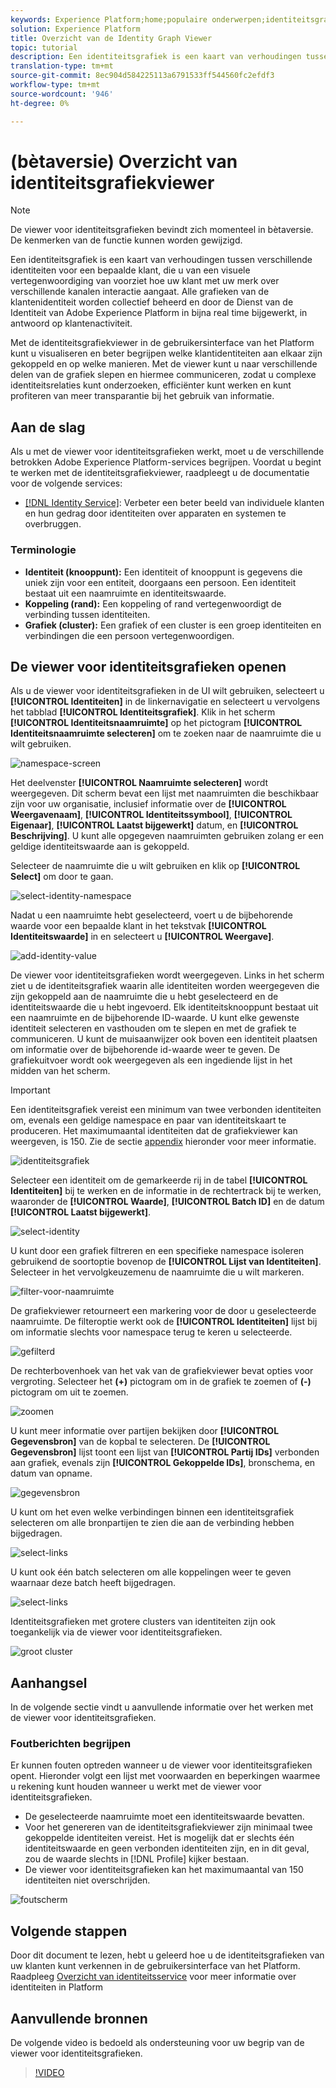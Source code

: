 ```yaml
---
keywords: Experience Platform;home;populaire onderwerpen;identiteitsgrafiekviewer;Identiteitsgrafiekviewer;grafiekviewer;Grafiekviewer;Naamruimte;Identiteitsnaamruimte;Identiteitsservice;Identiteitsservice
solution: Experience Platform
title: Overzicht van de Identity Graph Viewer
topic: tutorial
description: Een identiteitsgrafiek is een kaart van verhoudingen tussen verschillende identiteiten voor een bepaalde klant, die u van een visuele vertegenwoordiging van voorziet hoe uw klant met uw merk over verschillende kanalen interactie aangaat.
translation-type: tm+mt
source-git-commit: 8ec904d584225113a6791533ff544560fc2efdf3
workflow-type: tm+mt
source-wordcount: '946'
ht-degree: 0%

---
```



# (bètaversie) Overzicht van identiteitsgrafiekviewer

>[!NOTE]
>
>De viewer voor identiteitsgrafieken bevindt zich momenteel in bètaversie. De kenmerken van de functie kunnen worden gewijzigd.

Een identiteitsgrafiek is een kaart van verhoudingen tussen verschillende identiteiten voor een bepaalde klant, die u van een visuele vertegenwoordiging van voorziet hoe uw klant met uw merk over verschillende kanalen interactie aangaat. Alle grafieken van de klantenidentiteit worden collectief beheerd en door de Dienst van de Identiteit van Adobe Experience Platform in bijna real time bijgewerkt, in antwoord op klantenactiviteit.

Met de identiteitsgrafiekviewer in de gebruikersinterface van het Platform kunt u visualiseren en beter begrijpen welke klantidentiteiten aan elkaar zijn gekoppeld en op welke manieren. Met de viewer kunt u naar verschillende delen van de grafiek slepen en hiermee communiceren, zodat u complexe identiteitsrelaties kunt onderzoeken, efficiënter kunt werken en kunt profiteren van meer transparantie bij het gebruik van informatie.

## Aan de slag

Als u met de viewer voor identiteitsgrafieken werkt, moet u de verschillende betrokken Adobe Experience Platform-services begrijpen. Voordat u begint te werken met de identiteitsgrafiekviewer, raadpleegt u de documentatie voor de volgende services:

- [[!DNL Identity Service]](../home.md): Verbeter een beter beeld van individuele klanten en hun gedrag door identiteiten over apparaten en systemen te overbruggen.

### Terminologie

- **Identiteit (knooppunt):** Een identiteit of knooppunt is gegevens die uniek zijn voor een entiteit, doorgaans een persoon. Een identiteit bestaat uit een naamruimte en identiteitswaarde.
- **Koppeling (rand):** Een koppeling of rand vertegenwoordigt de verbinding tussen identiteiten.
- **Grafiek (cluster):** Een grafiek of een cluster is een groep identiteiten en verbindingen die een persoon vertegenwoordigen.

## De viewer voor identiteitsgrafieken openen

Als u de viewer voor identiteitsgrafieken in de UI wilt gebruiken, selecteert u **[!UICONTROL Identiteiten]** in de linkernavigatie en selecteert u vervolgens het tabblad **[!UICONTROL Identiteitsgrafiek]**. Klik in het scherm **[!UICONTROL Identiteitsnaamruimte]** op het pictogram **[!UICONTROL Identiteitsnaamruimte selecteren]** om te zoeken naar de naamruimte die u wilt gebruiken.

![namespace-screen](../images/identity-graph-viewer/identity-namespace.png)

Het deelvenster **[!UICONTROL Naamruimte selecteren]** wordt weergegeven. Dit scherm bevat een lijst met naamruimten die beschikbaar zijn voor uw organisatie, inclusief informatie over de **[!UICONTROL Weergavenaam]**, **[!UICONTROL Identiteitssymbool]**, **[!UICONTROL Eigenaar]**, **[!UICONTROL Laatst bijgewerkt]** datum, en **[!UICONTROL Beschrijving]**. U kunt alle opgegeven naamruimten gebruiken zolang er een geldige identiteitswaarde aan is gekoppeld.

Selecteer de naamruimte die u wilt gebruiken en klik op **[!UICONTROL Select]** om door te gaan.

![select-identity-namespace](../images/identity-graph-viewer/select-identity-namespace.png)

Nadat u een naamruimte hebt geselecteerd, voert u de bijbehorende waarde voor een bepaalde klant in het tekstvak **[!UICONTROL Identiteitswaarde]** in en selecteert u **[!UICONTROL Weergave]**.

![add-identity-value](../images/identity-graph-viewer/identity-value-filled.png)

De viewer voor identiteitsgrafieken wordt weergegeven. Links in het scherm ziet u de identiteitsgrafiek waarin alle identiteiten worden weergegeven die zijn gekoppeld aan de naamruimte die u hebt geselecteerd en de identiteitswaarde die u hebt ingevoerd. Elk identiteitsknooppunt bestaat uit een naamruimte en de bijbehorende ID-waarde. U kunt elke gewenste identiteit selecteren en vasthouden om te slepen en met de grafiek te communiceren. U kunt de muisaanwijzer ook boven een identiteit plaatsen om informatie over de bijbehorende id-waarde weer te geven. De grafiekuitvoer wordt ook weergegeven als een ingediende lijst in het midden van het scherm.

>[!IMPORTANT]
>
>Een identiteitsgrafiek vereist een minimum van twee verbonden identiteiten om, evenals een geldige namespace en paar van identiteitskaart te produceren. Het maximumaantal identiteiten dat de grafiekviewer kan weergeven, is 150. Zie de sectie [appendix](#appendix) hieronder voor meer informatie.

![identiteitsgrafiek](../images/identity-graph-viewer/graph-viewer.png)

Selecteer een identiteit om de gemarkeerde rij in de tabel **[!UICONTROL Identiteiten]** bij te werken en de informatie in de rechtertrack bij te werken, waaronder de **[!UICONTROL Waarde]**, **[!UICONTROL Batch ID]** en de datum **[!UICONTROL Laatst bijgewerkt]**.

![select-identity](../images/identity-graph-viewer/select-identity.png)

U kunt door een grafiek filtreren en een specifieke namespace isoleren gebruikend de soortoptie bovenop de **[!UICONTROL Lijst van Identiteiten]**. Selecteer in het vervolgkeuzemenu de naamruimte die u wilt markeren.

![filter-voor-naamruimte](../images/identity-graph-viewer/filter-namespace.png)

De grafiekviewer retourneert een markering voor de door u geselecteerde naamruimte. De filteroptie werkt ook de **[!UICONTROL Identiteiten]** lijst bij om informatie slechts voor namespace terug te keren u selecteerde.

![gefilterd](../images/identity-graph-viewer/filtered.png)

De rechterbovenhoek van het vak van de grafiekviewer bevat opties voor vergroting. Selecteer het **(+)** pictogram om in de grafiek te zoemen of **(-)** pictogram om uit te zoemen.

![zoomen](../images/identity-graph-viewer/zoom.png)

U kunt meer informatie over partijen bekijken door **[!UICONTROL Gegevensbron]** van de kopbal te selecteren. De **[!UICONTROL Gegevensbron]** lijst toont een lijst van **[!UICONTROL Partij IDs]** verbonden aan grafiek, evenals zijn **[!UICONTROL Gekoppelde IDs]**, bronschema, en datum van opname.

![gegevensbron](../images/identity-graph-viewer/data-source-table.png)

U kunt om het even welke verbindingen binnen een identiteitsgrafiek selecteren om alle bronpartijen te zien die aan de verbinding hebben bijgedragen.

![select-links](../images/identity-graph-viewer/select-edge.png)

U kunt ook één batch selecteren om alle koppelingen weer te geven waarnaar deze batch heeft bijgedragen.

![select-links](../images/identity-graph-viewer/select-batch.png)

Identiteitsgrafieken met grotere clusters van identiteiten zijn ook toegankelijk via de viewer voor identiteitsgrafieken.

![groot cluster](../images/identity-graph-viewer/large-cluster.png)

## Aanhangsel

In de volgende sectie vindt u aanvullende informatie over het werken met de viewer voor identiteitsgrafieken.

### Foutberichten begrijpen

Er kunnen fouten optreden wanneer u de viewer voor identiteitsgrafieken opent. Hieronder volgt een lijst met voorwaarden en beperkingen waarmee u rekening kunt houden wanneer u werkt met de viewer voor identiteitsgrafieken.

- De geselecteerde naamruimte moet een identiteitswaarde bevatten.
- Voor het genereren van de identiteitsgrafiekviewer zijn minimaal twee gekoppelde identiteiten vereist. Het is mogelijk dat er slechts één identiteitswaarde en geen verbonden identiteiten zijn, en in dit geval, zou de waarde slechts in [!DNL Profile] kijker bestaan.
- De viewer voor identiteitsgrafieken kan het maximumaantal van 150 identiteiten niet overschrijden.

![foutscherm](../images/identity-graph-viewer/error-screen.png)

## Volgende stappen

Door dit document te lezen, hebt u geleerd hoe u de identiteitsgrafieken van uw klanten kunt verkennen in de gebruikersinterface van het Platform. Raadpleeg [Overzicht van identiteitsservice](../home.md) voor meer informatie over identiteiten in Platform

## Aanvullende bronnen

De volgende video is bedoeld als ondersteuning voor uw begrip van de viewer voor identiteitsgrafieken.

>[!VIDEO](https://video.tv.adobe.com/v/331030/?quality=12&learn=on)
